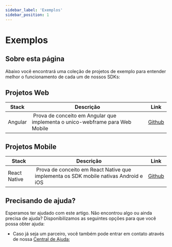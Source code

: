 ```yaml
---
sidebar_label: 'Exemplos'
sidebar_position: 1
---
```


# Exemplos

## Sobre esta página

Abaixo você encontrará uma coleção de projetos de exemplo para entender melhor o funcionamento de cada um de nossos SDKs:

## Projetos Web

| Stack  | Descrição  | Link |
|--------------------|---------|----------|
| Angular | Prova de conceito em Angular que implementa o unico-webframe para Web Mobile | [Github](https://github.com/acesso-io/unico-webframe-poc-angular) |

## Projetos Mobile

| Stack  | Descrição  | Link |
|--------------------|---------|----------|
| React Native | Prova de conceito em React Native que implementa os SDK mobile nativas Android e iOS | [Github](https://github.com/acesso-io/acessobio-reactnative) |

## Precisando de ajuda?

Esperamos ter ajudado com este artigo. Não encontrou algo ou ainda precisa de ajuda? Disponibilizamos as seguintes opções para que você possa obter ajuda:

- Caso já seja um parceiro, você também pode entrar em contato através de nossa [Central de Ajuda](https://ajuda.unico.io/hc/pt-br/categories/360002344171);
